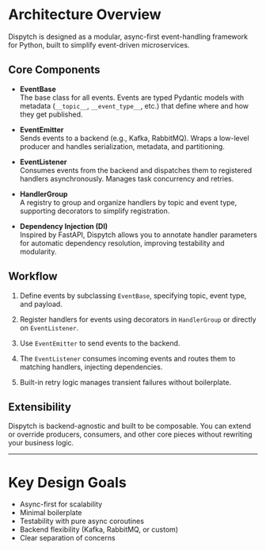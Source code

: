 # Architecture Overview

Dispytch is designed as a modular, async-first event-handling framework for Python, built to simplify event-driven microservices.

## Core Components

- **EventBase**  
  The base class for all events. Events are typed Pydantic models with metadata (`__topic__`, `__event_type__`, etc.) that define where and how they get published.

- **EventEmitter**  
  Sends events to a backend (e.g., Kafka, RabbitMQ). Wraps a low-level producer and handles serialization, metadata, and partitioning.

- **EventListener**  
  Consumes events from the backend and dispatches them to registered handlers asynchronously. Manages task concurrency and retries.

- **HandlerGroup**  
  A registry to group and organize handlers by topic and event type, supporting decorators to simplify registration.

- **Dependency Injection (DI)**  
  Inspired by FastAPI, Dispytch allows you to annotate handler parameters for automatic dependency resolution, improving testability and modularity.

## Workflow

1. Define events by subclassing `EventBase`, specifying topic, event type, and payload.

2. Register handlers for events using decorators in `HandlerGroup` or directly on `EventListener`.

3. Use `EventEmitter` to send events to the backend.

4. The `EventListener` consumes incoming events and routes them to matching handlers, injecting dependencies.

5. Built-in retry logic manages transient failures without boilerplate.

## Extensibility

Dispytch is backend-agnostic and built to be composable. You can extend or override producers, consumers, and other core pieces without rewriting your business logic.

---

# Key Design Goals

- Async-first for scalability  
- Minimal boilerplate  
- Testability with pure async coroutines  
- Backend flexibility (Kafka, RabbitMQ, or custom)  
- Clear separation of concerns
